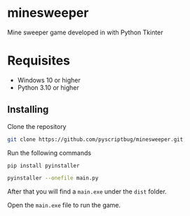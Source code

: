 # minesweeper
Mine sweeper game developed in with Python Tkinter

# Requisites
- Windows 10 or higher
- Python 3.10 or higher

## Installing
Clone the repository
```bash
git clone https://github.com/pyscriptbug/minesweeper.git
```
Run the following commands
```bash
pip install pyinstaller

pyinstaller --onefile main.py
```
After that you will find a `main.exe` under the `dist` folder.

Open the `main.exe` file to run the game.